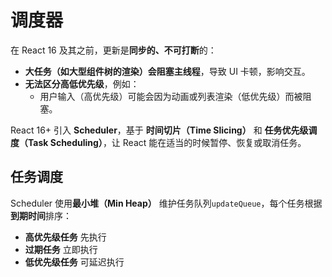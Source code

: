 # 调度器
在 React 16 及其之前，更新是**同步的、不可打断**的：

- **大任务（如大型组件树的渲染）会阻塞主线程**，导致 UI 卡顿，影响交互。
- **无法区分高低优先级**，例如：
	- 用户输入（高优先级）可能会因为动画或列表渲染（低优先级）而被阻塞。

React 16+ 引入 **Scheduler**，基于 **时间切片（Time Slicing）** 和 **任务优先级调度（Task Scheduling）**，让 React 能在适当的时候暂停、恢复或取消任务。

## 任务调度
Scheduler 使用**最小堆（Min Heap）** 维护任务队列`updateQueue`，每个任务根据**到期时间**排序：
- **高优先级任务** 先执行
- **过期任务** 立即执行
- **低优先级任务** 可延迟执行
